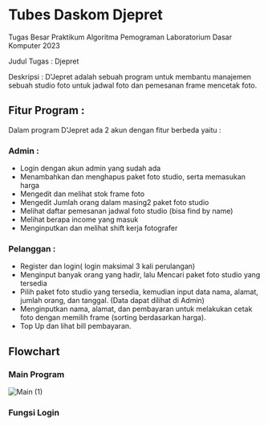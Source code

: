 # Tubes Daskom Djepret
Tugas Besar Praktikum Algoritma Pemograman Laboratorium Dasar Komputer 2023

Judul Tugas : Djepret

Deskripsi : D'Jepret adalah sebuah program untuk membantu manajemen sebuah studio foto untuk jadwal foto dan pemesanan frame mencetak foto.

## Fitur Program :
Dalam program D'Jepret ada 2 akun dengan fitur berbeda yaitu :
### Admin :
- Login dengan akun admin yang sudah ada 
- Menambahkan dan menghapus paket foto studio, serta memasukan harga 
- Mengedit dan melihat stok frame foto 
- Mengedit Jumlah orang dalam masing2 paket foto studio 
- Melihat daftar pemesanan jadwal foto studio (bisa find by name) 
- Melihat berapa income yang masuk 
- Menginputkan dan melihat shift kerja fotografer 
### Pelanggan :
- Register dan login( login maksimal 3 kali perulangan) 
- Menginput banyak orang yang hadir, lalu Mencari paket foto studio yang tersedia 
- Pilih paket foto studio yang tersedia, kemudian input data nama, alamat, jumlah orang, dan tanggal. (Data dapat dilihat di Admin) 
- Menginputkan nama, alamat, dan pembayaran untuk melakukan cetak foto dengan memilih frame (sorting berdasarkan harga). 
- Top Up dan lihat bill pembayaran.

## Flowchart

### Main Program
![Main (1)](https://github.com/ega24/tubes-daskom-djepret/assets/75112508/00ba848f-f58e-42ad-b4e4-7b251f6e8f69)

### Fungsi Login

